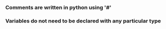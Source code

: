 ### Comments are written in python using '#'

### Variables do not need to be declared with any particular type